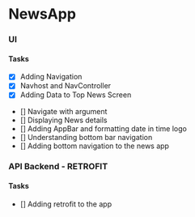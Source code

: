 # NewsApp

### UI
#### Tasks
- [x] Adding Navigation
- [x] Navhost and NavController
- [x] Adding Data to Top News Screen
- [] Navigate with argument
- [] Displaying News details
- [] Adding AppBar and formatting date in time logo
- [] Understanding bottom bar navigation
- [] Adding bottom navigation to the news app


### API Backend - RETROFIT
#### Tasks
- [] Adding retrofit to the app
